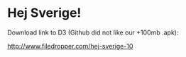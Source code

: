 # Hej Sverige!

Download link to D3 (Github did not like our +100mb .apk):

http://www.filedropper.com/hej-sverige-10
